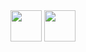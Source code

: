 <img src="https://cdn.jsdelivr.net/gh/devicons/devicon@latest/icons/python/python-plain.svg" width="50" />
<img src="https://cdn.jsdelivr.net/gh/devicons/devicon@latest/icons/java/java-original.svg" width="50" />
